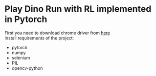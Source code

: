 # Play Dino Run with RL implemented in Pytorch
First you need to download chrome driver from [here](http://chromedriver.chromium.org/)  
Install requirements of the project:  
* pytorch
* numpy
* selenium
* PIL
* opencv-python
